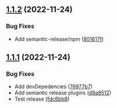 ## [1.1.2](https://github.com/jeffreywu1996/semantic-release-example/compare/v1.1.1...v1.1.2) (2022-11-24)


### Bug Fixes

* Add semantic-release/npm ([801617f](https://github.com/jeffreywu1996/semantic-release-example/commit/801617fadad5f4303e6d0daa6467cdbed4a2f63d))

## [1.1.1](https://github.com/jeffreywu1996/semantic-release-example/compare/v1.1.0...v1.1.1) (2022-11-24)


### Bug Fixes

* Add devDepedencies ([76977b7](https://github.com/jeffreywu1996/semantic-release-example/commit/76977b75ec3a8a7a2d50ed65fa918619c0cbdfcf))
* Add semantic release plugins ([d9a8512](https://github.com/jeffreywu1996/semantic-release-example/commit/d9a85128cc8bc605ee34090c85ea6d79b35f0b0c))
* Test release ([fdc6bb8](https://github.com/jeffreywu1996/semantic-release-example/commit/fdc6bb80c9a643a9519bcf8b4acf0c184c219bf2))
